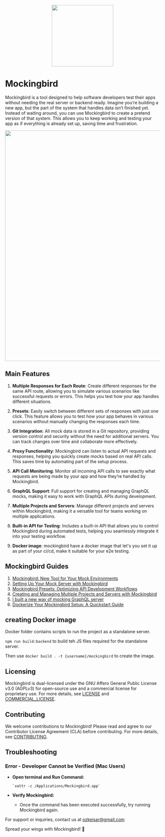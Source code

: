 
<p align="center">
<img src="https://github.com/ozkeisar/mockingbird/assets/34401842/51320104-1f8d-4734-b964-661a8882c27e" width="200" align='center' >
<p>



# Mockingbird

Mockingbird is a tool designed to help software developers test their apps without needing the real server or backend ready. Imagine you’re building a new app, but the part of the system that handles data isn’t finished yet. Instead of waiting around, you can use Mockingbird to create a pretend version of that system. This allows you to keep working and testing your app as if everything is already set up, saving time and frustration. 


<p align="center">
    <img src="https://github.com/user-attachments/assets/73315dfb-051b-4304-a6bb-133a0c84b057" width="750"  >
<p>


## Main Features

1. **Multiple Responses for Each Route**: 
   Create different responses for the same API route, allowing you to simulate various scenarios like successful requests or errors. This helps you test how your app handles different situations.

2. **Presets**: 
   Easily switch between different sets of responses with just one click. This feature allows you to test how your app behaves in various scenarios without manually changing the responses each time.

3. **Git Integration**: 
   All mock data is stored in a Git repository, providing version control and security without the need for additional servers. You can track changes over time and collaborate more effectively.

4. **Proxy Functionality**: 
   Mockingbird can listen to actual API requests and responses, helping you quickly create mocks based on real API calls. This saves time by automating part of the setup process.

5. **API Call Monitoring**: 
   Monitor all incoming API calls to see exactly what requests are being made by your app and how they’re handled by Mockingbird.

6. **GraphQL Support**: 
   Full support for creating and managing GraphQL mocks, making it easy to work with GraphQL APIs during development.

7. **Multiple Projects and Servers**: 
   Manage different projects and servers within Mockingbird, making it a versatile tool for teams working on multiple applications.

8. **Built-in API for Testing**: 
   Includes a built-in API that allows you to control Mockingbird during automated tests, helping you seamlessly integrate it into your testing workflow.

9. **Docker image**: mockingbird have a docker image that let's you set it up as part of your ci/cd, make it suitable for your e2e testing. 

## Mockingbird Guides 

1. [Mockingbird: New Tool for Your Mock Environments](https://dev.to/ozkeisar/mockingbird-new-tool-for-your-mock-environments-49j)
2. [Setting Up Your Mock Server with Mockingbird](https://dev.to/ozkeisar/setting-up-your-mock-server-with-mockingbird-1b72)
3. [Mockingbird Presets: Optimizing API Development Workflows](https://dev.to/ozkeisar/optimizing-api-development-workflows-with-mockingbird-presets-17hc)
4. [Creating and Managing Multiple Projects and Servers with Mockingbird](https://dev.to/ozkeisar/creating-and-managing-multiple-projects-and-servers-with-mockingbird-a7b)
5. [I built a new way of mocking GraphQL server](https://dev.to/ozkeisar/i-built-a-new-way-of-mocking-graphql-server-i94)
6. [Dockerize Your Mockingbird Setup: A Quickstart Guide](https://dev.to/ozkeisar/how-to-use-the-mockingbird-docker-image-29mf) 


## creating Docker image

Docker folder contains scripts to run the project as a standalone server.

`npm run build:backend` to build teh JS files required for the standalone server.

Then use `docker build . -t {username}/mockingbird` to create the image.

## Licensing

Mockingbird is dual-licensed under the GNU Affero General Public License v3.0 (AGPLv3) for open-source use and a commercial license for proprietary use. For more details, see [LICENSE](./LICENSE) and [COMMERCIAL_LICENSE](./COMMERCIAL_LICENSE).

## Contributing

We welcome contributions to Mockingbird! Please read and agree to our Contributor License Agreement (CLA) before contributing. For more details, see [CONTRIBUTING](./CONTRIBUTING.md).


## Troubleshooting
### Error - Developer Cannot be Verified (Mac Users)

 -  **Open terminal and Run Command:**
   
        `xattr -c /Applications/Mockingbird.app` 
        
 -  **Verify Mockingbird:**
    
    -   Once the command has been executed successfully, try running Mockingbird again.

For support or inquiries, contact us at ozkeisar@gmail.com

Spread your wings with Mockingbird! 🚀

